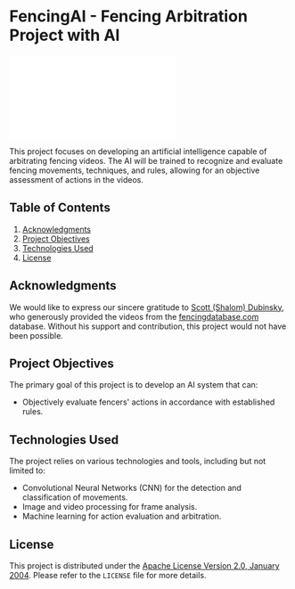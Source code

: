 # FencingAI - Fencing Arbitration Project with AI

[![Versión Española](README_ES.md)](README_ES.md)

This project focuses on developing an artificial intelligence capable of arbitrating fencing videos. The AI will be trained to recognize and evaluate fencing movements, techniques, and rules, allowing for an objective assessment of actions in the videos.

## Table of Contents

1. [Acknowledgments](#acknowledgments)
2. [Project Objectives](#project-objectives)
3. [Technologies Used](#technologies-used)
4. [License](#license)

## Acknowledgments

We would like to express our sincere gratitude to [Scott (Shalom) Dubinsky](https://www.linkedin.com/in/sdubinsky/), who generously provided the videos from the [fencingdatabase.com](https://www.fencingdatabase.com) database. Without his support and contribution, this project would not have been possible.

## Project Objectives

The primary goal of this project is to develop an AI system that can:

- Objectively evaluate fencers' actions in accordance with established rules.

## Technologies Used

The project relies on various technologies and tools, including but not limited to:

- Convolutional Neural Networks (CNN) for the detection and classification of movements.
- Image and video processing for frame analysis.
- Machine learning for action evaluation and arbitration.

## License

This project is distributed under the [Apache License Version 2.0, January 2004](LICENSE). Please refer to the `LICENSE` file for more details.
